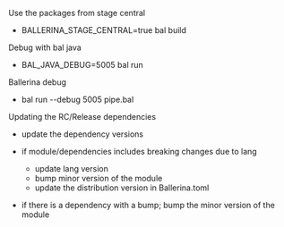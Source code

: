 Use the packages from stage central
- BALLERINA_STAGE_CENTRAL=true bal build

Debug with bal java
- BAL_JAVA_DEBUG=5005 bal run

Ballerina debug
- bal run --debug 5005 pipe.bal

Updating the RC/Release dependencies
- update the dependency versions
- if module/dependencies includes breaking changes due to lang 
  - update lang version
  - bump minor version of the module
  - update the distribution version in Ballerina.toml

- if there is a dependency with a bump; bump the minor version of the module